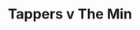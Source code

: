 ---
year: "2009"
serialNumber: "0369" 
game: "Tappers"
title: "Tappers v The Min"
gameLocation: ""
gameDate: ""
result: ""
resultType: ""
type: "game"
---